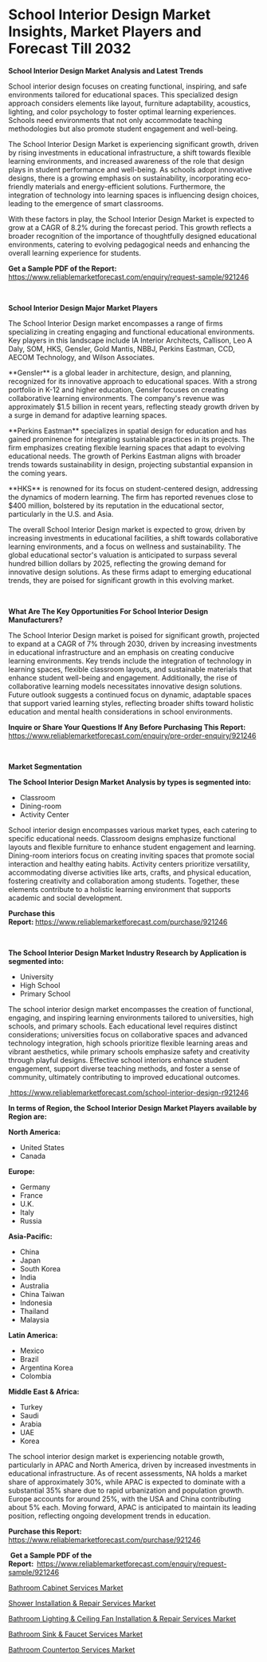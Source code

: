 <p><h1>School Interior Design Market Insights, Market Players and Forecast Till 2032</h1></p><p><strong>School Interior Design Market Analysis and Latest Trends</strong></p>
<p><p>School interior design focuses on creating functional, inspiring, and safe environments tailored for educational spaces. This specialized design approach considers elements like layout, furniture adaptability, acoustics, lighting, and color psychology to foster optimal learning experiences. Schools need environments that not only accommodate teaching methodologies but also promote student engagement and well-being.</p><p>The School Interior Design Market is experiencing significant growth, driven by rising investments in educational infrastructure, a shift towards flexible learning environments, and increased awareness of the role that design plays in student performance and well-being. As schools adopt innovative designs, there is a growing emphasis on sustainability, incorporating eco-friendly materials and energy-efficient solutions. Furthermore, the integration of technology into learning spaces is influencing design choices, leading to the emergence of smart classrooms.</p><p>With these factors in play, the School Interior Design Market is expected to grow at a CAGR of 8.2% during the forecast period. This growth reflects a broader recognition of the importance of thoughtfully designed educational environments, catering to evolving pedagogical needs and enhancing the overall learning experience for students.</p></p>
<p><strong>Get a Sample PDF of the Report:&nbsp;</strong> <a href="https://www.reliablemarketforecast.com/enquiry/request-sample/921246?utm_campaign=1897&utm_medium=2&utm_source=Github&utm_content=ia&utm_term=07032025&utm_id=school-interior-design">https://www.reliablemarketforecast.com/enquiry/request-sample/921246</a></p>
<p>&nbsp;</p>
<p><strong>School Interior Design Major Market Players</strong></p>
<p><p>The School Interior Design market encompasses a range of firms specializing in creating engaging and functional educational environments. Key players in this landscape include IA Interior Architects, Callison, Leo A Daly, SOM, HKS, Gensler, Gold Mantis, NBBJ, Perkins Eastman, CCD, AECOM Technology, and Wilson Associates.</p><p>**Gensler** is a global leader in architecture, design, and planning, recognized for its innovative approach to educational spaces. With a strong portfolio in K-12 and higher education, Gensler focuses on creating collaborative learning environments. The company's revenue was approximately $1.5 billion in recent years, reflecting steady growth driven by a surge in demand for adaptive learning spaces.</p><p>**Perkins Eastman** specializes in spatial design for education and has gained prominence for integrating sustainable practices in its projects. The firm emphasizes creating flexible learning spaces that adapt to evolving educational needs. The growth of Perkins Eastman aligns with broader trends towards sustainability in design, projecting substantial expansion in the coming years.</p><p>**HKS** is renowned for its focus on student-centered design, addressing the dynamics of modern learning. The firm has reported revenues close to $400 million, bolstered by its reputation in the educational sector, particularly in the U.S. and Asia.</p><p>The overall School Interior Design market is expected to grow, driven by increasing investments in educational facilities, a shift towards collaborative learning environments, and a focus on wellness and sustainability. The global educational sector's valuation is anticipated to surpass several hundred billion dollars by 2025, reflecting the growing demand for innovative design solutions. As these firms adapt to emerging educational trends, they are poised for significant growth in this evolving market.</p></p>
<p>&nbsp;</p>
<p><strong>What Are The Key Opportunities For School Interior Design Manufacturers?</strong></p>
<p><p>The School Interior Design market is poised for significant growth, projected to expand at a CAGR of 7% through 2030, driven by increasing investments in educational infrastructure and an emphasis on creating conducive learning environments. Key trends include the integration of technology in learning spaces, flexible classroom layouts, and sustainable materials that enhance student well-being and engagement. Additionally, the rise of collaborative learning models necessitates innovative design solutions. Future outlook suggests a continued focus on dynamic, adaptable spaces that support varied learning styles, reflecting broader shifts toward holistic education and mental health considerations in school environments.</p></p>
<p><strong>Inquire or Share Your Questions If Any Before Purchasing This Report:</strong> <a href="https://www.reliablemarketforecast.com/enquiry/pre-order-enquiry/921246?utm_campaign=1897&utm_medium=2&utm_source=Github&utm_content=ia&utm_term=07032025&utm_id=school-interior-design">https://www.reliablemarketforecast.com/enquiry/pre-order-enquiry/921246</a></p>
<p>&nbsp;</p>
<p><strong>Market Segmentation</strong></p>
<p><strong>The School Interior Design Market Analysis by types is segmented into:</strong></p>
<p><ul><li>Classroom</li><li>Dining-room</li><li>Activity Center</li></ul></p>
<p><p>School interior design encompasses various market types, each catering to specific educational needs. Classroom designs emphasize functional layouts and flexible furniture to enhance student engagement and learning. Dining-room interiors focus on creating inviting spaces that promote social interaction and healthy eating habits. Activity centers prioritize versatility, accommodating diverse activities like arts, crafts, and physical education, fostering creativity and collaboration among students. Together, these elements contribute to a holistic learning environment that supports academic and social development.</p></p>
<p><strong>Purchase this Report:&nbsp;</strong><a href="https://www.reliablemarketforecast.com/purchase/921246?utm_campaign=1897&utm_medium=2&utm_source=Github&utm_content=ia&utm_term=07032025&utm_id=school-interior-design">https://www.reliablemarketforecast.com/purchase/921246</a></p>
<p>&nbsp;</p>
<p><strong>The School Interior Design Market Industry Research by Application is segmented into:</strong></p>
<p><ul><li>University</li><li>High School</li><li>Primary School</li></ul></p>
<p><p>The school interior design market encompasses the creation of functional, engaging, and inspiring learning environments tailored to universities, high schools, and primary schools. Each educational level requires distinct considerations; universities focus on collaborative spaces and advanced technology integration, high schools prioritize flexible learning areas and vibrant aesthetics, while primary schools emphasize safety and creativity through playful designs. Effective school interiors enhance student engagement, support diverse teaching methods, and foster a sense of community, ultimately contributing to improved educational outcomes.</p></p>
<p><a href="https://www.reliablemarketforecast.com/school-interior-design-r921246?utm_campaign=1897&utm_medium=2&utm_source=Github&utm_content=ia&utm_term=07032025&utm_id=school-interior-design">&nbsp;https://www.reliablemarketforecast.com/school-interior-design-r921246</a></p>
<p><strong>In terms of Region, the School Interior Design Market Players available by Region are:</strong></p>
<p>
    <p> <strong> North America: </strong>
        <ul>
            <li>United States</li>
            <li>Canada</li>
        </ul>
        </p> 
    <p> <strong> Europe: </strong>
        <ul>
            <li>Germany</li>
            <li>France</li>
            <li>U.K.</li>
            <li>Italy</li>
            <li>Russia</li>
        </ul>
        </p> 
    <p> <strong> Asia-Pacific: </strong>
        <ul>
            <li>China</li>
            <li>Japan</li>
            <li>South Korea</li>
            <li>India</li>
            <li>Australia</li>
            <li>China Taiwan</li>
            <li>Indonesia</li>
            <li>Thailand</li>
            <li>Malaysia</li>
        </ul>
        </p> 
    <p> <strong> Latin America: </strong>
        <ul>
            <li>Mexico</li>
            <li>Brazil</li>
            <li>Argentina Korea</li>
            <li>Colombia</li>
        </ul>
        </p> 
    <p> <strong> Middle East & Africa: </strong>
        <ul>
            <li>Turkey</li>
            <li>Saudi</li>
            <li>Arabia</li>
            <li>UAE</li>
            <li>Korea</li>
        </ul>
    </p>
    </p>
<p><p>The school interior design market is experiencing notable growth, particularly in APAC and North America, driven by increased investments in educational infrastructure. As of recent assessments, NA holds a market share of approximately 30%, while APAC is expected to dominate with a substantial 35% share due to rapid urbanization and population growth. Europe accounts for around 25%, with the USA and China contributing about 5% each. Moving forward, APAC is anticipated to maintain its leading position, reflecting ongoing development trends in education.</p></p>
<p><strong>Purchase this Report: </strong><a href="https://www.reliablemarketforecast.com/purchase/921246?utm_campaign=1897&utm_medium=2&utm_source=Github&utm_content=ia&utm_term=07032025&utm_id=school-interior-design">https://www.reliablemarketforecast.com/purchase/921246</a></p>
<p>&nbsp;<strong>Get a Sample PDF of the Report:&nbsp;&nbsp;</strong><a href="https://www.reliablemarketforecast.com/enquiry/request-sample/921246?utm_campaign=1897&utm_medium=2&utm_source=Github&utm_content=ia&utm_term=07032025&utm_id=school-interior-design">https://www.reliablemarketforecast.com/enquiry/request-sample/921246</a></p>
<p><strong></strong></p>
<p><p><a href="https://github.com/safurdorthu8/Market-Research-Report-List-1/blob/main/bathroom-cabinet-services-market.md?utm_campaign=1897&utm_medium=2&utm_source=Github&utm_content=ia&utm_term=07032025&utm_id=school-interior-design">Bathroom Cabinet Services Market</a></p><p><a href="https://github.com/achilekirwan/Market-Research-Report-List-1/blob/main/shower-installation-repair-services-market.md?utm_campaign=1897&utm_medium=2&utm_source=Github&utm_content=ia&utm_term=07032025&utm_id=school-interior-design">Shower Installation & Repair Services Market</a></p><p><a href="https://github.com/bettysbozer/Market-Research-Report-List-1/blob/main/bathroom-lighting-ceiling-fan-installation-repair-services-market.md?utm_campaign=1897&utm_medium=2&utm_source=Github&utm_content=ia&utm_term=07032025&utm_id=school-interior-design">Bathroom Lighting & Ceiling Fan Installation & Repair Services Market</a></p><p><a href="https://github.com/pupunhez/Market-Research-Report-List-1/blob/main/bathroom-sink-faucet-services-market.md?utm_campaign=1897&utm_medium=2&utm_source=Github&utm_content=ia&utm_term=07032025&utm_id=school-interior-design">Bathroom Sink & Faucet Services Market</a></p><p><a href="https://github.com/roceljiabur/Market-Research-Report-List-1/blob/main/bathroom-countertop-services-market.md?utm_campaign=1897&utm_medium=2&utm_source=Github&utm_content=ia&utm_term=07032025&utm_id=school-interior-design">Bathroom Countertop Services Market</a></p></p>